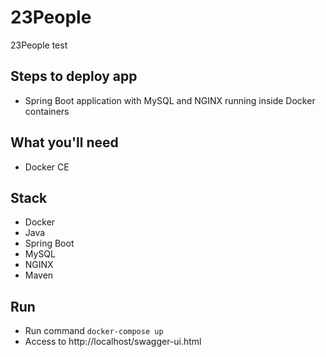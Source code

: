 # 23People
23People test

## Steps to deploy app
- Spring Boot application with MySQL and NGINX running inside Docker containers

## What you'll need
- Docker CE

## Stack
- Docker
- Java
- Spring Boot
- MySQL
- NGINX
- Maven

## Run
- Run command `docker-compose up`
- Access to http://localhost/swagger-ui.html
